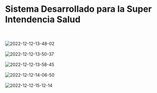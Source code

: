 # Sistema Desarrollado para la Super Intendencia Salud
<br><br>
![2022-12-12-13-48-02](https://user-images.githubusercontent.com/61950433/207104418-6a2efaf6-692d-4c1c-b2ed-3657c9e70a10.gif)
<br><br>
![2022-12-12-13-50-37](https://user-images.githubusercontent.com/61950433/207105237-847cec68-b57b-497f-9bb4-bc9f7c7fdda7.gif)
<br><br>
![2022-12-12-13-58-45](https://user-images.githubusercontent.com/61950433/207107030-2552484a-7e79-4ef2-9c2b-f04c730d3152.gif)
<br><br>
![2022-12-12-14-06-50](https://user-images.githubusercontent.com/61950433/207108814-0849eeab-c6a6-4125-9f99-5bee178caae4.gif)
<br><br>
![2022-12-12-15-12-14](https://user-images.githubusercontent.com/61950433/207123278-4fbd8727-4cd9-4d8e-9a92-9a078daeb7f2.gif)
<br><br>
